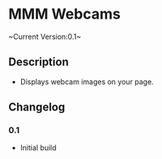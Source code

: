 # MMM Webcams

~Current Version:0.1~

## Description

* Displays webcam images on your page.

## Changelog

### 0.1

* Initial build